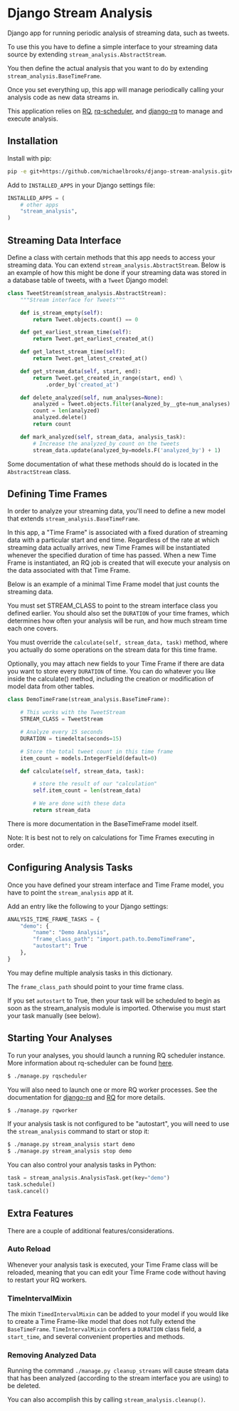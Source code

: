 Django Stream Analysis
======================

Django app for running periodic analysis of streaming data, such as tweets.

To use this you have to define a simple interface to your
streaming data source by extending `stream_analysis.AbstractStream`.

You then define the actual analysis that you want to do
by extending `stream_analysis.BaseTimeFrame`.

Once you set everything up, this app will manage periodically
calling your analysis code as new data streams in.

This application relies on [RQ](https://github.com/nvie/rq/),
[rq-scheduler](https://github.com/ui/rq-scheduler),
and [django-rq](https://github.com/ui/django-rq) to manage and execute analysis.


Installation
------------

Install with pip:

```bash
pip -e git+https://github.com/michaelbrooks/django-stream-analysis.git#egg=django-stream-analysis
```

Add to `INSTALLED_APPS` in your Django settings file:

```python
INSTALLED_APPS = (
    # other apps
    "stream_analysis",
)
```


Streaming Data Interface
------------------------

Define a class with certain methods that this app
needs to access your streaming data. You can extend
`stream_analysis.AbstractStream`.
Below is an example of how this might be done
if your streaming data was stored in a
database table of tweets, with a `Tweet` Django model:

```python
class TweetStream(stream_analysis.AbstractStream):
    """Stream interface for Tweets"""

    def is_stream_empty(self):
        return Tweet.objects.count() == 0

    def get_earliest_stream_time(self):
        return Tweet.get_earliest_created_at()

    def get_latest_stream_time(self):
        return Tweet.get_latest_created_at()

    def get_stream_data(self, start, end):
        return Tweet.get_created_in_range(start, end) \
            .order_by('created_at')

    def delete_analyzed(self, num_analyses=None):
        analyzed = Tweet.objects.filter(analyzed_by__gte=num_analyses)
        count = len(analyzed)
        analyzed.delete()
        return count

    def mark_analyzed(self, stream_data, analysis_task):
        # Increase the analyzed_by count on the tweets
        stream_data.update(analyzed_by=models.F('analyzed_by') + 1)
```

Some documentation of what these methods should do
is located in the `AbstractStream` class.

Defining Time Frames
--------------------

In order to analyze your streaming data, you'll
need to define a new model that extends `stream_analysis.BaseTimeFrame`.

In this app, a "Time Frame" is associated with a fixed duration
of streaming data with a particular start and end time.
Regardless of the rate at which streaming data actually arrives,
new Time Frames will be instantiated whenever the specified duration of time has passed.
When a new Time Frame is instantiated, an RQ job is created
that will execute your analysis on the data
associated with that Time Frame.

Below is an example of a minimal Time Frame model that just counts the streaming data.

You must set STREAM_CLASS to point to the stream interface class
you defined earlier.
You should also set the `DURATION` of your
time frames, which determines how often your analysis will be run,
and how much stream time each one covers.

You must override the `calculate(self, stream_data, task)` method,
where you actually do some operations on the stream data for this time frame.

Optionally, you may attach new fields to your Time Frame if there
are data you want to store every `DURATION` of time.
You can do whatever you like inside the calculate() method,
including the creation or modification of model data from other tables.

```python
class DemoTimeFrame(stream_analysis.BaseTimeFrame):

    # This works with the TweetStream
    STREAM_CLASS = TweetStream

    # Analyze every 15 seconds
    DURATION = timedelta(seconds=15)

    # Store the total tweet count in this time frame
    item_count = models.IntegerField(default=0)

    def calculate(self, stream_data, task):

        # store the result of our "calculation"
        self.item_count = len(stream_data)

        # We are done with these data
        return stream_data
```

There is more documentation in the BaseTimeFrame model itself.

Note: It is best not to rely on calculations for Time Frames executing in order.

Configuring Analysis Tasks
--------------------------

Once you have defined your stream interface and Time Frame model,
you have to point the `stream_analysis` app at it.

Add an entry like the following to your Django settings:

```python
ANALYSIS_TIME_FRAME_TASKS = {
    "demo": {
        "name": "Demo Analysis",
        "frame_class_path": "import.path.to.DemoTimeFrame",
        "autostart": True
    },
}
```

You may define multiple analysis tasks in this dictionary.

The `frame_class_path` should point to your time frame class.

If you set `autostart` to True, then your
task will be scheduled to begin as soon as the stream_analysis module
is imported. Otherwise you must start your task manually (see below).


Starting Your Analyses
----------------------

To run your analyses, you should launch a running RQ scheduler instance.
More information about rq-scheduler can be found [here](http://github.com/ui/rq-scheduler).

```bash
$ ./manage.py rqscheduler
```

You will also need to launch one or more RQ worker processes.
See the documentation for [django-rq](https://github.com/ui/django-rq)
and [RQ](http://github.com/nvie/rq) for more details.

```bash
$ ./manage.py rqworker
```

If your analysis task is not configured to be "autostart", you
will need to use the `stream_analysis` command to start or stop it:

```bash
$ ./manage.py stream_analysis start demo
$ ./manage.py stream_analysis stop demo
```

You can also control your analysis tasks in Python:

```python
task = stream_analysis.AnalysisTask.get(key="demo")
task.schedule()
task.cancel()
```


Extra Features
--------------

There are a couple of additional features/considerations.

### Auto Reload
Whenever your analysis task is executed, your Time Frame class
will be reloaded, meaning that you can edit your Time Frame code
without having to restart your RQ workers.

### TimeIntervalMixin
The mixin `TimedIntervalMixin` can be added to your model
if you would like to create a Time Frame-like model
that does not fully extend the `BaseTimeFrame`.
`TimeIntervalMixin` confers a `DURATION` class field, a `start_time`,
and several convenient properties and methods.

### Removing Analyzed Data
Running the command `./manage.py cleanup_streams` will cause stream
data that has been analyzed (according to the stream interface you are using)
to be deleted.

You can also accomplish this by calling `stream_analysis.cleanup()`.
